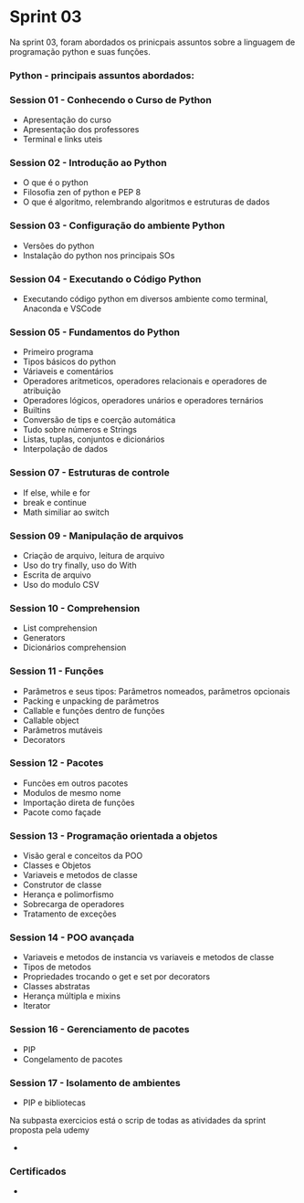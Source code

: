 # Sprint 03

Na sprint 03, foram abordados os prinicpais assuntos sobre a linguagem de programação python
e suas funções.

### Python - principais assuntos abordados:

### Session 01 - Conhecendo o Curso de Python
* Apresentação do curso
* Apresentação dos professores
* Terminal e links uteis

### Session 02 - Introdução ao Python
* O que é o python
* Filosofia zen of python e PEP 8
* O que é algoritmo, relembrando algoritmos e estruturas de dados

### Session 03 - Configuração do ambiente Python
* Versões do python 
* Instalação do python nos principais SOs

### Session 04 - Executando o Código Python
* Executando código python em diversos ambiente como terminal, Anaconda e VSCode

### Session 05 - Fundamentos do Python
* Primeiro programa
* Tipos básicos do python
* Váriaveis e comentários
* Operadores aritmeticos, operadores relacionais e operadores de atribuição
* Operadores lógicos, operadores unários e operadores ternários 
* Builtins
* Conversão de tips e coerção automática
* Tudo sobre números e Strings 
* Listas, tuplas, conjuntos e dicionários
* Interpolação de dados

### Session 07 - Estruturas de controle
* If else, while e for 
* break e continue
* Math similiar ao switch

### Session 09 - Manipulação de arquivos
* Criação de arquivo, leitura de arquivo 
* Uso do try finally, uso do With 
* Escrita de arquivo 
* Uso do modulo CSV

### Session 10 - Comprehension
* List comprehension
* Generators 
* Dicionários comprehension

### Session 11 - Funções
* Parâmetros e seus tipos: Parâmetros nomeados, parâmetros opcionais
* Packing e unpacking de parâmetros
* Callable e funções dentro de funções 
* Callable object
* Parâmetros mutáveis
* Decorators

### Session 12 - Pacotes
* Funcões em outros pacotes
* Modulos de mesmo nome
* Importação direta de funções
* Pacote como façade

### Session 13 - Programação orientada a objetos
* Visão geral e conceitos da POO
* Classes e Objetos
* Variaveis e metodos de classe
* Construtor de classe
* Herança e polimorfismo
* Sobrecarga de operadores 
* Tratamento de exceções 

### Session 14 - POO avançada
* Variaveis e metodos de instancia vs variaveis e metodos de classe
* Tipos de metodos
* Propriedades trocando o get e set por decorators
* Classes abstratas
* Herança múltipla e mixins
* Iterator

### Session 16 - Gerenciamento de pacotes
* PIP
* Congelamento de pacotes

### Session 17 - Isolamento de ambientes
* PIP e bibliotecas

Na subpasta exercicios está o scrip de todas as atividades da sprint proposta pela udemy

* 

### Certificados

* 